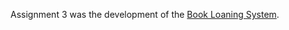 Assignment 3 was the development of the [Book Loaning System](https://github.com/MythicalCuddles/Book-Loaning-System).